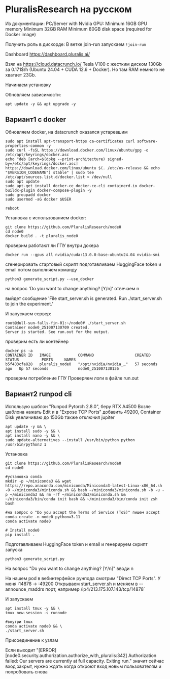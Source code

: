# PluralisResearch на русском

Из документации:
PC/Server with Nvidia GPU:
Minimum 16GB GPU memory
Minimum 32GB RAM
Minimum 80GB disk space (required for Docker image)

Получить роль в дискорде:
В ветке join-run запускаем `!join-run`

Dashboard https://dashboard.pluralis.ai/

Взял на https://cloud.datacrunch.io/ Tesla V100 с жестким диском 130Gb за 0.171$/h (Ubuntu 24.04 + CUDA 12.6 + Docker).
Но там RAM немного не хватает 23Gb.

Начинаем установку

Обновляем зависимости:
```
apt update -y && apt upgrade -y
```

## Вариант1 с docker

Обновляем docker, на datacrunch оказался устаревшим
```
sudo apt install apt-transport-https ca-certificates curl software-properties-common -y
sudo curl -fsSL https://download.docker.com/linux/ubuntu/gpg -o /etc/apt/keyrings/docker.asc
echo "deb [arch=$(dpkg --print-architecture) signed-by=/etc/apt/keyrings/docker.asc] https://download.docker.com/linux/ubuntu $(. /etc/os-release && echo "$VERSION_CODENAME") stable" | sudo tee /etc/apt/sources.list.d/docker.list > /dev/null
sudo apt update
sudo apt-get install docker-ce docker-ce-cli containerd.io docker-buildx-plugin docker-compose-plugin -y
sudo groupadd docker
sudo usermod -aG docker $USER

reboot
```

Установка с использованием docker:
```
git clone https://github.com/PluralisResearch/node0
cd node0
docker build . -t pluralis_node0
```

проверим работают ли ГПУ внутри докера
```
docker run --gpus all nvidia/cuda:13.0.0-base-ubuntu24.04 nvidia-smi
```

сгенерировать стартовый скрипт
подготавливаем HuggingFace token и email потом выполняем команду

```
python3 generate_script.py --use_docker
```

на вопрос 'Do you want to change anything? [Y/n]' отвечаем n

выйдет сообщение 'File start_server.sh is generated. Run ./start_server.sh to join the experiment.'

И запускаем сервер:
```
root@dull-sun-falls-fin-01:~/node0# ./start_server.sh
Container node0_251007130709 created.
Server is started. See run.out for the output.
```

проверим есть ли контейнер
```
docker ps -a
CONTAINER ID   IMAGE            COMMAND                  CREATED          STATUS          PORTS     NAMES
b5f483cfa828   pluralis_node0   "/opt/nvidia/nvidia_…"   57 seconds ago   Up 57 seconds             node0_251007130136
```

проверим потребление ГПУ
Проверяем логи в файле run.out

## Вариант2 runpod cli

Использую шаблон "Runpod Pytorch 2.8.0", беру RTX A4500
Возле шаблона нажать Edit и в "Expose TCP Ports" добавить 49200, Container Disk увеличиваю до 150Gb также отключил jupiter

```
apt update -y && \
apt install sudo -y && \
apt install nano -y && \
sudo update-alternatives --install /usr/bin/python python /usr/bin/python3 1
```

Установка
```
git clone https://github.com/PluralisResearch/node0
cd node0

#установка conda
mkdir -p ~/miniconda3 && wget https://repo.anaconda.com/miniconda/Miniconda3-latest-Linux-x86_64.sh -O ~/miniconda3/miniconda.sh && bash ~/miniconda3/miniconda.sh -b -u -p ~/miniconda3 && rm -rf ~/miniconda3/miniconda.sh && ~/miniconda3/bin/conda init bash && ~/miniconda3/bin/conda init zsh
bash

#на вопрос о "Do you accept the Terms of Service (ToS)" пишем accept
conda create -n node0 python=3.11
conda activate node0

# Install node0
pip install .
```
Подготавливаем HuggingFace token и email и генерируем скрипт запуска
```
python3 generate_script.py
```

На вопрос "Do you want to change anything? [Y/n]" вводи n

На нашем pod в вебинтерфейсе рунпода смотрим "Direct TCP Ports". У меня :14878 -> :49200
Открываем start_server.sh и меняем в --announce_maddrs порт, например /ip4/213.175.107.143/tcp/14878`

И запускаем

```
apt install tmux -y && \
tmux new-session -s runnode

#внутри tmux
conda activate node0 && \
./start_server.sh
```

Присоединение к узлам

Если выходит "[ERROR] [node0.security.authorization.authorize_with_pluralis:342] Authorization failed: Our servers are currently at full capacity. Exiting run." значит сейчас вход закрыт, нужно ждать когда откроют вход новым пользователям и попробовать снова
